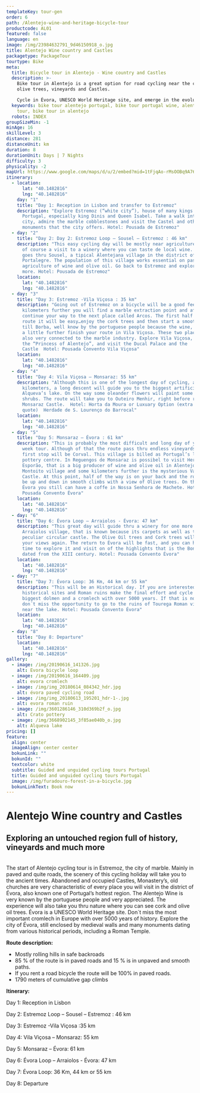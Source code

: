 ```yaml
---
templateKey: tour-gen
order: 6
path: /Alentejo-wine-and-heritage-bicycle-tour
productcode: AL01
featured: false
language: en
image: /img/23984632791_9d46150918_o.jpg
title: Alentejo Wine country and Castles
packagetype: PackageTour
tourtype: Bike
meta:
  title: Bicycle tour in Alentejo - Wine country and Castles
  description: >-
    Bike tour in Alentejo is a great option for road cycling near the cork and
    olive trees, vineyards and Castles.

    Cycle in Évora, UNESCO World Heritage site, and emerge in the evolution of our kind visiting the cromlech with more that 500 years of history.
  keywords: bike tour alentejo portugal, bike tour portugal wine, alentejo bike
    tour, bike tour in alentejo
  robots: INDEX
groupSizeMin: -1
minAge: 16
skillLevel: 3
distance: 281
distanceUnit: km
duration: 8
durationUnit: Days | 7 Nights
difficulty: 3
physicality: -2
mapUrl: https://www.google.com/maps/d/u/2/embed?mid=1tFjqAo-rMsOOBq9A76P4j-S6d-8xJOH2
itinerary:
  - location:
      lat: "40.1482816"
      lng: "40.1482816"
    day: "1"
    title: "Day 1: Reception in Lisbon and transfer to Estremoz"
    description: "Explore Estremoz (“white city”), house of many kings and queens of
      Portugal, especially king Dinis and Queen Isabel. Take a walk into the
      city, admire the marble cobblestones and visit the Castel and other
      monuments that the city offers. Hotel: Pousada de Estremoz"
  - day: "2"
    title: "Day 2: Day 2: Estremoz Loop – Sousel – Estremoz : 46 km"
    description: "This easy cycling day will be mostly near agriculture fields and
      of course a visit to a winery where you can taste de local wine. This loop
      goes thru Sousel, a tipical Alentejana village in the district of
      Portalegre. The population of this village works essential on pastoral and
      agriculture of wine and olive oil. Go back to Estremoz and explore it once
      more. Hotel: Pousada de Estremoz"
    location:
      lat: "40.1482816"
      lng: "40.1482816"
  - day: "3"
    title: "Day 3: Estremoz -Vila Viçosa : 35 km"
    description: "Going out of Estremoz on a bicycle will be a good feeling. A few
      kilometers further you will find a marble extraction point and after that
      continue your way to the next place called Arcos. The first half of the
      route it will be easy…enjoy the cork trees and then start a smooth climb
      till Borba, well know by the portuguese people because the wine, and then
      a little further finish your route in Vila Viçosa. These two places are
      also very connected to the marble industry. Explore Vila Viçosa, known as
      the “Princess of Alentejo”, and visit the Ducal Palace and the
      Castle  Hotel: Pousada Convento Vila Viçosa"
    location:
      lat: "40.1482816"
      lng: "40.1482816"
  - day: "4"
    title: "Day 4: Vila Viçosa – Monsaraz: 55 km"
    description: "Although this is one of the longest day of cycling, after 4
      kilometers, a long descent will guide you to the biggest artificial
      Alqueva’s lake. On the way some oleander flowers will paint some trees and
      shrubs. The route will take you to Outeiro Menhir, right before reaching
      Monsaraz Castle.  Hotel: Horta da Moura or Luxuary Option (extra
      quote)  Herdade de S. Lourenço do Barrocal"
    location:
      lat: "40.1482816"
      lng: "40.1482816"
  - day: "5"
    title: "Day 5: Monsaraz – Évora : 61 km"
    description: "This is probably the most difficult and long day of your cycling
      week tour. Although of that the route pass thru endless vineyards. The
      first stop will be Corval. This village is billed as Portugal’s largest
      pottery centre. In Reguengos de Monsaraz is possibel to visit Herdade do
      Esporão, that is a big producer of wine and olive oil in Alentejo. After
      Montoito village and some kilometers further is the mysterious Valongo
      Castle. At this point, half of the way is on your back and the route will
      be up and down in smooth climbs with a view of Olive trees. On the way to
      Évora you still can have a coffe in Nossa Senhora de Machete. Hotel:
      Pousada Convento Évora"
    location:
      lat: "40.1482816"
      lng: "40.1482816"
  - day: "6"
    title: "Day 6: Évora Loop – Arraiolos - Évora: 47 km"
    description: "This great day will guide thru a winery for one more visit and to
      Arraiolos village, that is known because its carpets as well as the
      peculiar circular castle. The Olive Oil trees and Cork trees will be on
      your views again. The return to Évora will be fast, and you can have more
      time to explore it and visit on of the highlights that is the Bone Chapel
      dated from the XIII century. Hotel: Pousada Convento Évora"
    location:
      lat: "40.1482816"
      lng: "40.1482816"
  - day: "7"
    title: "Day 7: Évora Loop: 36 Km, 44 km or 55 km"
    description: "This will be an Historical day. If you are interested in some pre
      historical sites and Roman ruins make the final effort and cycle to the
      biggest dolmen and a cromlech with over 5000 years. If that is not enough
      don´t miss the opportunity to go to the ruins of Tourega Roman village,
      near the lake. Hotel: Pousada Convento Évora"
    location:
      lat: "40.1482816"
      lng: "40.1482816"
  - day: "8"
    title: "Day 8: Departure"
    location:
      lat: "40.1482816"
      lng: "40.1482816"
gallery:
  - image: /img/20190616_141326.jpg
    alt: Evora bicycle loop
  - image: /img/20190616_164409.jpg
    alt: evora cromlech
  - image: /img/img_20180614_084342_hdr.jpg
    alt: évora paved cycling road
  - image: /img/img_20180613_195201_hdr-1-.jpg
    alt: evora roman ruin
  - image: /img/3601286146_310d369b2f_o.jpg
    alt: Crato pottery
  - image: /img/3668902145_3f85ae040b_o.jpg
    alt: Alqueva lake
pricing: []
feature:
  align: center
  imageAlign: center center
  bokunLink: ""
  bokunId: ""
  textcolor: white
  subtitle: Guided and unguided cycling tours Portugal
  title: Guided and unguided cycling tours Portugal
  image: /img/furadouro-forest-in-a-bicycle.jpg
  bokunLinkText: Book now
---
```

# Alentejo Wine country and Castles

## Exploring an untouched region full of history, vineyards and much more

\
The start of Alentejo cycling tour is in Estremoz, the city of marble. Mainly in paved and quite roads, the scenery of this cycling holiday will take you to the ancient times. Abandoned and occupied Castles, Monastery’s, old churches are very characteristic of every place you will visit in the district of Évora, also known one of Portugal’s hottest region. The Alentejo Wine is very known by the portuguese people and very appreciated. The experience will also take you thru nature where you can see cork and olive oil trees.  Évora is a UNESCO World Heritage site. Don´t miss the most important cromlech in Europe with over 5000 years of history. Explore the city of Évora, still enclosed by medieval walls and many monuments dating from various historical periods, including a Roman Temple.

**Route description:**

* Mostly rolling hills in safe backroads
* 85 % of the route is in paved roads and 15 % is in unpaved and smooth paths.
* If you rent a road bicycle the route will be 100% in paved roads.
* 1790 meters of cumulative gap climbs

**Itinerary:**

Day 1: Reception in Lisbon 

Day 2: Estremoz Loop – Sousel – Estremoz : 46 km 

Day 3: Estremoz -Vila Viçosa :35 km

Day 4: Vila Viçosa – Monsaraz: 55 km

Day 5: Monsaraz – Évora: 61 km

Day 6: Évora Loop – Arraiolos - Évora: 47 km

Day 7: Évora Loop: 36 Km, 44 km or 55 km

Day 8: Departure